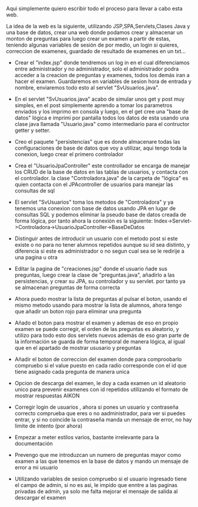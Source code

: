 Aqui simplemente quiero escribir todo el proceso para llevar a 
cabo esta web.

La idea de la web es la siguiente, utilizando JSP,SPA,Servlets,Clases Java
y una base de datos, crear una web donde podamos crear y almacenar
un monton de preguntas para luego crear un examen a partir de estas, teniendo
algunas variables de sesión de por medio, un login si quieres, correccion
de examenes, guardado de resultado de examenes en un txt...

 + Crear el "index.jsp" donde tendremos un log in en el cual diferenciamos
entre administrador y no administrador, solo el administrador podra
acceder a la creacion de preguntas y examenes, todos los demás
iran a hacer el examen. Guardaremos en variables de sesion hora de entrada
y nombre, enviaremos todo esto al servlet "SvUsuarios.java".

+ En el servlet "SvUsuarios.java" acabo de simular unos get y post muy simples, en el post
simplemente aprendo a tomar los parametros enviados y los imprimo en consola y luego,
en el get cree una "base de datos" lógica e imprimi por pantalla todos los datos de esta
usando una clase java llamada "Usuario.java" como intermediario para el contructor getter y setter.

 + Creo el paquete "persistencias" que es donde almacenare todas las configuraciones de base de datos
que voy a utilizar, aqui tengo toda la conexion, luego crear el primero controlador

 + Crea el "UsuarioJpaController" este controllador se encarga de manejar los CRUD
de la base de datos en las tablas de usuarios, y contacta con el controlador.
la clase "Controladora.java" de la carpeta de "lógica" es quien contacta con el JPAcontroller de usuarios
para manejar las consultas de sql

 + El servlet "SvUsuarios" toma los metodos de "Controladora" y ya tenemos una conexion
con base de datos usando JPA en lugar de consultas SQL y podemos eliminar la
pseudo base de datos creada de forma lógica, por tanto ahora la conexión es la siguiente:
Index->Servlet->Controladora->UsuarioJpaController->BaseDeDatos

 + Distinguir antes de introducir un usuario con el metodo post si este existe o no para
no tener alumnos repetidos aunque su id sea distinto, y diferencia si este es administrador o no
segun cual sea se le redirije a una pagina u otra

+ Editar la pagina de "creaciones.jsp" donde el usuario ñade sus preguntas, luego crear la clase de "preguntas.java", añadirlo a las persistencias, y crear su JPA, su controlador y su servlet. por tanto ya se almacenan preguntas de forma correcta

+ Ahora puedo mostrar la lista de preguntas al pulsar el boton, usando el mismo metodo usando para mostrar la lista de alumnos, ahora tengo que añadir un boton rojo para eliminar una pregunta

+ Añado el boton para mostrar el examen y ademas de eso en propio examen se puede corregir, el orden de las preguntas es aleatorio, y utilizo para todo esto dos servlets nuevos además de eso gran parte de la información se guarda de forma temporal de manera lógica, al igual que en el apartado de mostrar ususario y preguntas

+ Añadir el boton de correccion del examen donde para comproobarlo compruebo si el value puesto en cada radio corresponde
con el id que tiene asignado cada pregunta de manera unica

+ Opcion de descarga del examen, le doy a cada examen un id aleatorio unico para prevenir examenes con id repetidos
utilizando el formato de  mostrar respuestas AIKON

+ Corregir login de usuarios , ahora si pones un usuario y contraseña correcto comprueba que eres o no aadministrador,
para ver si puedes entrar, y si no coincide la contraseña manda un mensaje de error, no hay limite de intento (por ahora)

+ Empezar a meter estilos varios, bastante irrelevante para la documentación

+ Prevengo que me introduzcan un numero de preguntas mayor como examen a  las
que tenemos en la base de datos y mando un mensaje de error a mi usuario

+ Utilizando variables de sesion compruebo si el usuario ingresado tiene
el campo de admin, si no es asi, le impido que enntre a las paginas 
privadas de admin, ya solo me falta mejorar el mensaje de salida al 
descargar el examen
